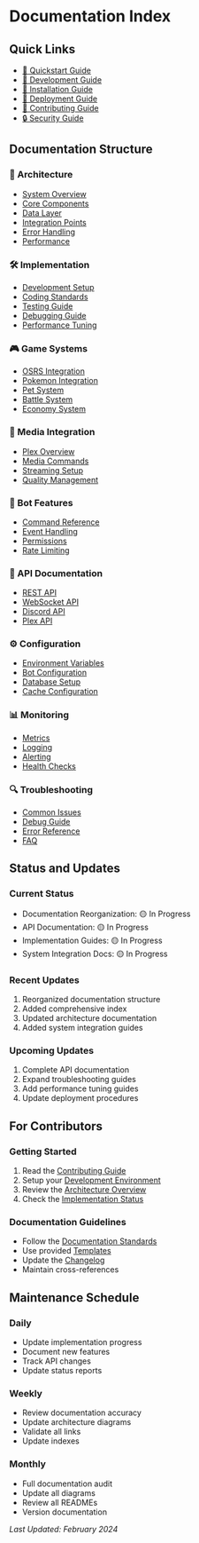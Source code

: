 # Documentation Index

## Quick Links
- [🚀 Quickstart Guide](quickstart.md)
- [📖 Development Guide](guides/development/README.md)
- [🔧 Installation Guide](guides/installation/README.md)
- [🚢 Deployment Guide](guides/deployment/README.md)
- [🤝 Contributing Guide](CONTRIBUTING.md)
- [🔒 Security Guide](SECURITY.md)

## Documentation Structure

### 📐 Architecture
- [System Overview](architecture/overview.md)
- [Core Components](architecture/components.md)
- [Data Layer](architecture/data-layer.md)
- [Integration Points](architecture/integration.md)
- [Error Handling](architecture/error-handling.md)
- [Performance](architecture/performance.md)

### 🛠️ Implementation
- [Development Setup](guides/development/setup.md)
- [Coding Standards](guides/development/standards.md)
- [Testing Guide](guides/development/testing.md)
- [Debugging Guide](guides/development/debugging.md)
- [Performance Tuning](guides/development/performance.md)

### 🎮 Game Systems
- [OSRS Integration](systems/osrs/README.md)
- [Pokemon Integration](systems/pokemon/README.md)
- [Pet System](systems/pets/README.md)
- [Battle System](systems/battle/README.md)
- [Economy System](systems/economy/README.md)

### 🎥 Media Integration
- [Plex Overview](systems/plex/README.md)
- [Media Commands](systems/plex/commands.md)
- [Streaming Setup](systems/plex/streaming.md)
- [Quality Management](systems/plex/quality.md)

### 🤖 Bot Features
- [Command Reference](features/commands/README.md)
- [Event Handling](features/events/README.md)
- [Permissions](features/permissions/README.md)
- [Rate Limiting](features/rate-limiting/README.md)

### 🔌 API Documentation
- [REST API](api/rest/README.md)
- [WebSocket API](api/websocket/README.md)
- [Discord API](api/discord/README.md)
- [Plex API](api/plex/README.md)

### ⚙️ Configuration
- [Environment Variables](configuration/environment.md)
- [Bot Configuration](configuration/bot.md)
- [Database Setup](configuration/database.md)
- [Cache Configuration](configuration/cache.md)

### 📊 Monitoring
- [Metrics](monitoring/metrics.md)
- [Logging](monitoring/logging.md)
- [Alerting](monitoring/alerting.md)
- [Health Checks](monitoring/health.md)

### 🔍 Troubleshooting
- [Common Issues](troubleshooting/common-issues.md)
- [Debug Guide](troubleshooting/debugging.md)
- [Error Reference](troubleshooting/errors.md)
- [FAQ](troubleshooting/faq.md)

## Status and Updates

### Current Status
- Documentation Reorganization: 🟡 In Progress
- API Documentation: 🟡 In Progress
- Implementation Guides: 🟡 In Progress
- System Integration Docs: 🟡 In Progress

### Recent Updates
1. Reorganized documentation structure
2. Added comprehensive index
3. Updated architecture documentation
4. Added system integration guides

### Upcoming Updates
1. Complete API documentation
2. Expand troubleshooting guides
3. Add performance tuning guides
4. Update deployment procedures

## For Contributors

### Getting Started
1. Read the [Contributing Guide](CONTRIBUTING.md)
2. Setup your [Development Environment](guides/development/setup.md)
3. Review the [Architecture Overview](architecture/overview.md)
4. Check the [Implementation Status](project/status.md)

### Documentation Guidelines
- Follow the [Documentation Standards](guides/documentation/standards.md)
- Use provided [Templates](templates/README.md)
- Update the [Changelog](CHANGELOG.md)
- Maintain cross-references

## Maintenance Schedule

### Daily
- Update implementation progress
- Document new features
- Track API changes
- Update status reports

### Weekly
- Review documentation accuracy
- Update architecture diagrams
- Validate all links
- Update indexes

### Monthly
- Full documentation audit
- Update all diagrams
- Review all READMEs
- Version documentation

_Last Updated: February 2024_ 